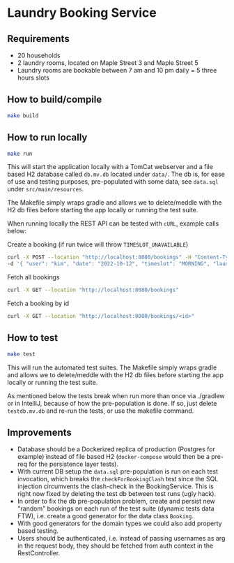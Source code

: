 # Laundry Booking Service

## Requirements
- 20 households
- 2 laundry rooms, located on Maple Street 3 and Maple Street 5
- Laundry rooms are bookable between 7 am and 10 pm daily = 5 three hours slots

## How to build/compile
```bash
make build
```

## How to run locally
```bash
make run
```

This will start the application locally with a TomCat webserver and a file based H2 database called `db.mv.db` located under `data/`.
The db is, for ease of use and testing purposes, pre-populated with some data, see `data.sql` under `src/main/resources`.

The Makefile simply wraps gradle and allows we to delete/meddle with the H2 db files before starting the app locally or running the test suite.

When running locally the REST API can be tested with `cURL`, example calls below:

Create a booking (if run twice will throw `TIMESLOT_UNAVAILABLE`)
```bash
curl -X POST --location "http://localhost:8080/bookings" -H "Content-Type: application/json" \
-d '{ "user": "kim", "date": "2022-10-12", "timeslot": "MORNING", "laundry_room": "MAPLE_STREET_3" }'
```

Fetch all bookings
```bash
curl -X GET --location "http://localhost:8080/bookings"
```

Fetch a booking by id
```bash
curl -X GET --location "http://localhost:8080/bookings/<id>"
```

## How to test
```bash
make test
```

This will run the automated test suites. The Makefile simply wraps gradle and allows we to delete/meddle with the H2 db files before starting the app locally or running the test suite.

As mentioned below the tests break when run more than once via ./gradlew or in IntelliJ, because of how the pre-population is done. If so, just delete `testdb.mv.db` and re-run the tests, or use the makefile command.


## Improvements
- Database should be a Dockerized replica of production (Postgres for example) instead of file based H2
(`docker-compose` would then be a pre-req for the persistence layer tests).
- With current DB setup the `data.sql` pre-population is run on each test invocation,
which breaks the `checkForBookingClash` test since the SQL injection circumvents the clash-check in the BookingService.
This is right now fixed by deleting the test db between test runs (ugly hack).
- In order to fix the db pre-population problem, create and persist new "random" bookings on each run of the test suite
(dynamic tests data FTW), i.e. create a good generator for the data class `Booking`.
- With good generators for the domain types we could also add property based testing.
- Users should be authenticated, i.e. instead of passing usernames as arg in the request body,
they should be fetched from auth context in the RestController.